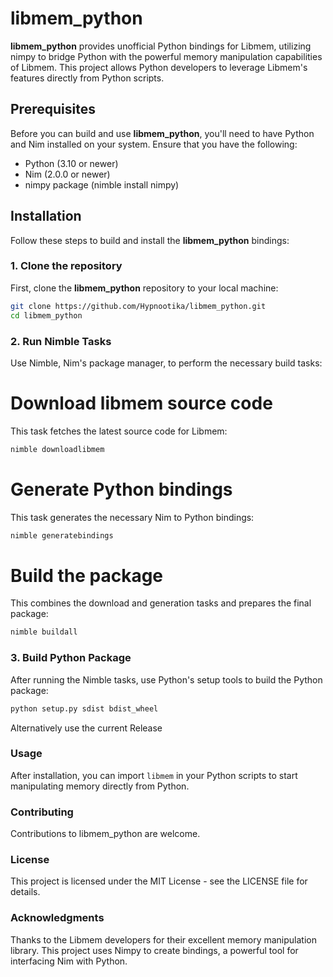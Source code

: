 # libmem_python

**libmem_python** provides unofficial Python bindings for Libmem, utilizing nimpy to bridge Python with the powerful memory manipulation capabilities of Libmem. This project allows Python developers to leverage Libmem's features directly from Python scripts.

## Prerequisites

Before you can build and use **libmem_python**, you'll need to have Python and Nim installed on your system. Ensure that you have the following:

- Python (3.10 or newer)
- Nim (2.0.0 or newer)
- nimpy package (nimble install nimpy)

## Installation

Follow these steps to build and install the **libmem_python** bindings:

### 1. Clone the repository

First, clone the **libmem_python** repository to your local machine:

```bash
git clone https://github.com/Hypnootika/libmem_python.git
cd libmem_python
```

### 2. Run Nimble Tasks
Use Nimble, Nim's package manager, to perform the necessary build tasks:

# Download libmem source code
This task fetches the latest source code for Libmem:
```bash
nimble downloadlibmem
```

# Generate Python bindings
This task generates the necessary Nim to Python bindings:
```bash
nimble generatebindings
```

# Build the package
This combines the download and generation tasks and prepares the final package:
```bash
nimble buildall
```

### 3. Build Python Package
After running the Nimble tasks, use Python's setup tools to build the Python package:
```bash
python setup.py sdist bdist_wheel
```

Alternatively use the current Release

### Usage
After installation, you can import `libmem` in your Python scripts to start manipulating memory directly from Python.

### Contributing
Contributions to libmem_python are welcome.

### License
This project is licensed under the MIT License - see the LICENSE file for details.

### Acknowledgments
Thanks to the Libmem developers for their excellent memory manipulation library.
This project uses Nimpy to create bindings, a powerful tool for interfacing Nim with Python.
